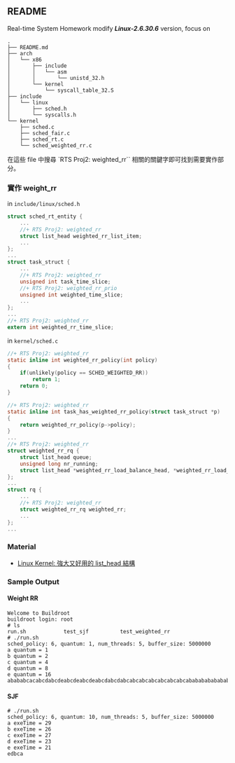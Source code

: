 ## README ##

Real-time System Homework modify ***Linux-2.6.30.6*** version, focus on

```plain
.
├── README.md
├── arch
│   └── x86
│       ├── include
│       │   └── asm
│       │       └── unistd_32.h
│       └── kernel
│           └── syscall_table_32.S
├── include
│   └── linux
│       ├── sched.h
│       └── syscalls.h
└── kernel
    ├── sched.c
    ├── sched_fair.c
    ├── sched_rt.c
    └── sched_weighted_rr.c
```

在這些 file 中搜尋 `RTS Proj2: weighted_rr`` 相關的關鍵字即可找到需要實作部分。

### 實作 weight_rr ###

in `include/linux/sched.h`

```c
struct sched_rt_entity {
	...
	//+ RTS Proj2: weighted_rr
	struct list_head weighted_rr_list_item;
	...
};
...
struct task_struct {
	...
	//+ RTS Proj2: weighted_rr
	unsigned int task_time_slice;
	//+ RTS Proj2: weighted_rr_prio
	unsigned int weighted_time_slice;
	...
};
...
//+ RTS Proj2: weighted_rr
extern int weighted_rr_time_slice;
```

in `kernel/sched.c`

```c
//+ RTS Proj2: weighted_rr
static inline int weighted_rr_policy(int policy)
{
	if(unlikely(policy == SCHED_WEIGHTED_RR))
		return 1;
	return 0;
}

//+ RTS Proj2: weighted_rr
static inline int task_has_weighted_rr_policy(struct task_struct *p)
{
	return weighted_rr_policy(p->policy);
}
...
//+ RTS Proj2: weighted_rr
struct weighted_rr_rq {
	struct list_head queue;
	unsigned long nr_running;
	struct list_head *weighted_rr_load_balance_head, *weighted_rr_load_balance_curr;
};
...
struct rq {
	...
	//+ RTS Proj2: weighted_rr
	struct weighted_rr_rq weighted_rr;
	...
};
...
```

### Material ###

* [Linux Kernel: 強大又好用的 list_head 結構](http://blog.xuite.net/uhonda0618/linuxkernelcode/20863635-Linux+Kernel%3A+%E5%BC%B7%E5%A4%A7%E5%8F%88%E5%A5%BD%E7%94%A8%E7%9A%84list_head%E7%B5%90%E6%A7%8B)

### Sample Output ###

#### Weight RR ####

```
Welcome to Buildroot
buildroot login: root
# ls
run.sh            test_sjf          test_weighted_rr
# ./run.sh
sched_policy: 6, quantum: 1, num_threads: 5, buffer_size: 5000000
a quantum = 1
b quantum = 2
c quantum = 4
d quantum = 8
e quantum = 16
abababcacabcdabcdeabcdeabcdeabcdabcdabcabcabcabcabcabcabcababababababababa
```

#### SJF ####

```
# ./run.sh
sched_policy: 6, quantum: 10, num_threads: 5, buffer_size: 5000000
a exeTime = 29
b exeTime = 26
c exeTime = 27
d exeTime = 23
e exeTime = 21
edbca
```